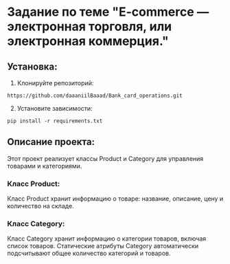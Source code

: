 # Задание по теме "E-commerce  — электронная торговля, или электронная коммерция."

## Установка:
1. Клонируйте репозиторий:
```
https://github.com/daaaniilBaaad/Bank_card_operations.git
```
2. Установите зависимости:
```
pip install -r requirements.txt
```

## Описание проекта:

Этот проект реализует классы Product и Category для управления товарами и категориями.

### Класс Product:

Класс Product хранит информацию о товаре: название, описание, цену и количество на складе.

### Класс Category:

Класс Category хранит информацию о категории товаров, включая список товаров.
Статические атрибуты Category автоматически подсчитывают общее количество категорий и товаров.



